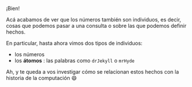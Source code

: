 ¡Bien!

Acá acabamos de ver que los números también son individuos, es decir, cosas que podemos pasar a una consulta o sobre las que podemos definir hechos. 

En particular, hasta ahora vimos dos tipos de individuos:

  * los números
  * los **átomos** : las palabras como `drJekyll` o `mrHyde`
 
Ah, y te queda a vos investigar cómo se relacionan estos hechos con la historia de la computación :smile: